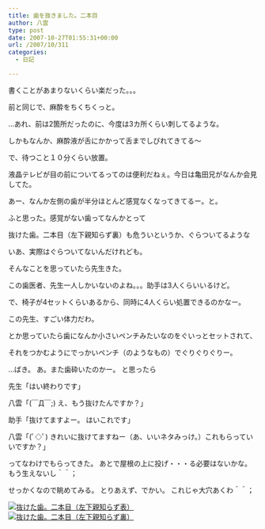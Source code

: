```yaml
---
title: 歯を抜きました。二本目
author: 八雲
type: post
date: 2007-10-27T01:55:31+00:00
url: /2007/10/311
categories:
  - 日記

---
```

書くことがあまりないくらい楽だった。。。

前と同じで、麻酔をちくちくっと。
  
…あれ、前は2箇所だったのに、今度は3カ所くらい刺してるような。
  
しかもなんか、麻酔液が舌にかかって舌までしびれてきてる～

で、待つこと１０分くらい放置。
  
液晶テレビが目の前についてるってのは便利だねぇ。今日は亀田兄がなんか会見してた。
  
あー、なんか左側の歯が半分ほとんど感覚なくなってきてるー。と。
  
ふと思った。感覚がない歯ってなんかとって
   
抜けた歯。二本目（左下親知らず裏）も危ういというか、ぐらついてるような
  
いあ、実際はぐらついてないんだけれども。

そんなことを思っていたら先生きた。
  
この歯医者、先生一人しかいないのよね。。。助手は3人くらいいるけど。
  
で、椅子が4セットくらいあるから、同時に4人くらい処置できるのかなー。
  
この先生、すごい体力だわ。

とか思っていたら歯になんか小さいペンチみたいなのをぐいっとセットされて、
  
それをつかむようにでっかいペンチ（のようなもの）でぐりぐりぐりー。
  
…ばき。 あ。また歯砕いたのかー。 と思ったら
  
先生「はい終わりです」
  
八雲「(￣Д￣;) え、もう抜けたんですか？」
  
助手「抜けてますよー。 はいこれです」
  
八雲「(ﾟ◇ﾟ) きれいに抜けてますねー（あ、いいネタみっけ。）これもらっていいですか？」

ってなわけでもらってきた。 あとで屋根の上に投げ・・・る必要はないかな。もう生えないし＾＾；
  
せっかくなので眺めてみる。 とりあえず、でかい。 これじゃ大穴あくわ＾＾；
  
[![抜けた歯。二本目（左下親知らず表）][1]][2][![抜けた歯。二本目（左下親知らず裏）][3]][4]

 [1]: http://201002169486.tmp.que.ne.jp/wp-content/uploads/2007/10/ca3900501-150x150.jpg
 [2]: http://201002169486.tmp.que.ne.jp/wp-content/uploads/2007/10/ca3900501.jpg "抜けた歯。二本目（左下親知らず表）"
 [3]: http://201002169486.tmp.que.ne.jp/wp-content/uploads/2007/10/ca3900491-150x150.jpg
 [4]: http://201002169486.tmp.que.ne.jp/wp-content/uploads/2007/10/ca3900491.jpg "抜けた歯。二本目（左下親知らず裏）"